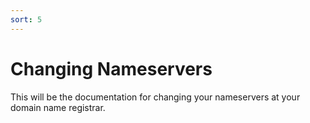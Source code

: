 ```yaml
---
sort: 5
---
```


# Changing Nameservers

This will be the documentation for changing your nameservers at your domain name registrar.